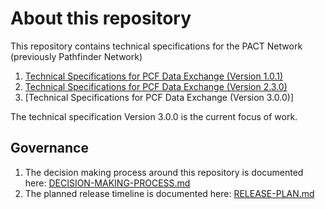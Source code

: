 # About this repository

This repository contains technical specifications for the PACT Network (previously Pathfinder Network)

1. [Technical Specifications for PCF Data Exchange (Version 1.0.1)](spec/index.bs)
2. [Technical Specifications for PCF Data Exchange (Version 2.3.0)](spec/v2/index.bs)
3. [Technical Specifications for PCF Data Exchange (Version 3.0.0)]

The technical specification Version 3.0.0 is the current focus of work.


## Governance

1. The decision making process around this repository is documented here: [DECISION-MAKING-PROCESS.md](DECISION-MAKING-PROCESS.md)
2. The planned release timeline is documented here: [RELEASE-PLAN.md](RELEASE-PLAN.md)
